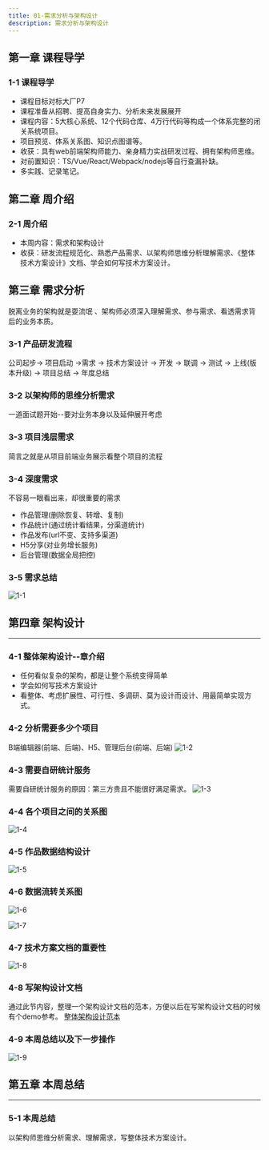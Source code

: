 ```yaml
---
title: 01-需求分析与架构设计
description: 需求分析与架构设计
---
```



## 第一章 课程导学

### 1-1 课程导学
- 课程目标对标大厂P7
- 课程准备从招聘、提高自身实力、分析未来发展展开
- 课程内容：5大核心系统、12个代码仓库、4万行代码等构成一个体系完整的闭关系统项目。
- 项目预览、体系关系图、知识点图谱等。
- 收获：具有web前端架构师能力、亲身精力实战研发过程、拥有架构师思维。
- 对前置知识：TS/Vue/React/Webpack/nodejs等自行查漏补缺。
- 多实践、记录笔记。

## 第二章 周介绍
### 2-1 周介绍

- 本周内容：需求和架构设计
- 收获：研发流程规范化、熟悉产品需求、以架构师思维分析理解需求、《整体技术方案设计》文档、学会如何写技术方案设计。

## 第三章 需求分析
脱离业务的架构就是耍流氓 、架构师必须深入理解需求、参与需求、看透需求背后的业务本质。

### 3-1 产品研发流程
公司起步-> 项目启动 ->需求 -> 技术方案设计 -> 开发 -> 联调 -> 测试 -> 上线(版本升级) -> 项目总结 -> 年度总结

### 3-2 以架构师的思维分析需求

一道面试题开始--要对业务本身以及延伸展开考虑

### 3-3 项目浅层需求

简言之就是从项目前端业务展示看整个项目的流程

### 3-4 深度需求

不容易一眼看出来，却很重要的需求
- 作品管理(删除恢复、转增、复制)
- 作品统计(通过统计看结果，分渠道统计)
- 作品发布(url不变、支持多渠道)
- H5分享(对业务增长服务)
- 后台管理(数据全局把控)


### 3-5 需求总结
![1-1](https://cdn.jsdelivr.net/gh/liugezhou/image@master/imooc-course/1-1.3zdavyzs87o0.webp)

## 第四章 架构设计

---

### 4-1 整体架构设计--章介绍

- 任何看似复杂的架构，都是让整个系统变得简单
- 学会如何写技术方案设计
- 看整体、考虑扩展性、可行性、多调研、莫为设计而设计、用最简单实现方式。


### 4-2 分析需要多少个项目

B端编辑器(前端、后端)、H5、管理后台(前端、后端)
![1-2](https://cdn.jsdelivr.net/gh/liugezhou/image@master/imooc-course/1-2.2e0ewaz403dw.webp)


### 4-3 需要自研统计服务
 需要自研统计服务的原因：第三方贵且不能很好满足需求。
![1-3](https://cdn.jsdelivr.net/gh/liugezhou/image@master/imooc-course/1-3.3q75htn37s80.webp)


### 4-4 各个项目之间的关系图
![1-4](https://cdn.jsdelivr.net/gh/liugezhou/image@master/imooc-course/1-4.3kb9ai4d5ue0.webp)

### 4-5 作品数据结构设计
![1-5](https://cdn.jsdelivr.net/gh/liugezhou/image@master/imooc-course/1-5.6des6vxddxk0.webp)

### 4-6 数据流转关系图
![1-6](https://cdn.jsdelivr.net/gh/liugezhou/image@master/imooc-course/1-6.3sw8kn3xle00.webp)

![1-7](https://cdn.jsdelivr.net/gh/liugezhou/image@master/imooc-course/1-7.44vetze5b740.webp)

### 4-7 技术方案文档的重要性
![1-8](https://cdn.jsdelivr.net/gh/liugezhou/image@master/imooc-course/1-8.62hin585ocw0.webp)

### 4-8 写架构设计文档

通过此节内容，整理一个架构设计文档的范本，方便以后在写架构设计文档的时候有个demo参考。
[整体架构设计范本](https://www.yuque.com/liugezhou/jiagou/qs4mtc)


### 4-9 本周总结以及下一步操作

![1-9](https://cdn.jsdelivr.net/gh/liugezhou/image@master/imooc-course/1-9.2k4kut6208o0.webp)

## 第五章 本周总结

---

### 5-1 本周总结

 以架构师思维分析需求、理解需求，写整体技术方案设计。









